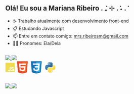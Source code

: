 ## Olá! Eu sou a Mariana Ribeiro . ݁₊ ⊹ . ݁˖ . ݁

- ☕ Trabalho atualmente com desenvolvimento front-end
- 📋 Estudando Javascript
- 📫 Entre em contato comigo: mrs.ribeirosm@gmail.com
- 👩🏻 Pronomes: Ela/Dela
##

  <div>
  <a href="https://beacons.ai/maribeirosilva">
    <img 
      height="180em" 
      src="https://github-readme-stats.vercel.app/api?username=maribeirosilva&show_icons=true&theme=dracula&include_all_commits=true&count_private=true" 
    />
    <img 
      height="180em" 
      src="https://github-readme-stats.vercel.app/api/top-langs/?username=maribeirosilva&layout=compact&langs_count=16&theme=dracula" 
    />
  </a>
</div>

<div style="display: inline_block">
  <img align="center" alt="Mari-Js" height="30" src="https://raw.githubusercontent.com/devicons/devicon/master/icons/javascript/javascript-plain.svg">
  <img align="center" alt="Mari-HTML" height="40" src="https://raw.githubusercontent.com/devicons/devicon/master/icons/html5/html5-original.svg">
  <img align="center" alt="Mari-CSS" height="40" src="https://raw.githubusercontent.com/devicons/devicon/master/icons/css3/css3-original.svg">
  <img align="center" alt="Mari-Python" height="40" src="https://raw.githubusercontent.com/devicons/devicon/master/icons/python/python-original.svg">
  
</div>

##
<div>
  <a href="https://www.linkedin.com/in/mrs-mariana-ribeiro/" target="_blank">
    <img src="https://img.shields.io/badge/-LinkedIn-%230077B5?style=for-the-badge&logo=linkedin&logoColor=white">
  </a>
  <a href="mailto:mrs.ribeirosm@gmail.com" target="_blank">
    <img src="https://img.shields.io/badge/-Gmail-%23333?style=for-the-badge&logo=gmail&logoColor=white">
  </a>
  <br>
</div>
